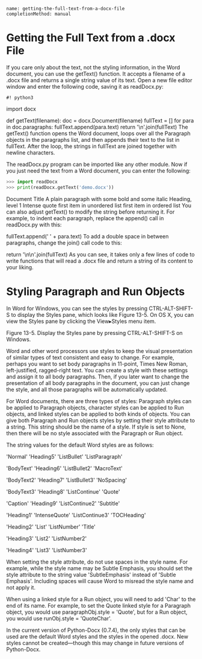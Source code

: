 ```ngMeta
name: getting-the-full-text-from-a-docx-file
completionMethod: manual
```
# Getting the Full Text from a .docx File
If you care only about the text, not the styling information, in the Word document, you can use the getText() function. It accepts a filename of a .docx file and returns a single string value of its text. Open a new file editor window and enter the following code, saving it as readDocx.py:


	#! python3

import docx

def getText(filename):
    doc = docx.Document(filename)
    fullText = []
    for para in doc.paragraphs:
        fullText.append(para.text)
    return '\n'.join(fullText)
The getText() function opens the Word document, loops over all the Paragraph objects in the paragraphs list, and then appends their text to the list in fullText. After the loop, the strings in fullText are joined together with newline characters.

The readDocx.py program can be imported like any other module. Now if you just need the text from a Word document, you can enter the following:

```python
>>> import readDocx
>>> print(readDocx.getText('demo.docx'))
```
Document Title
A plain paragraph with some bold and some italic
Heading, level 1
Intense quote
first item in unordered list
first item in ordered list
You can also adjust getText() to modify the string before returning it. For example, to indent each paragraph, replace the append() call in readDocx.py with this:


fullText.append(' ' + para.text)
To add a double space in between paragraphs, change the join() call code to this:


return '\n\n'.join(fullText)
As you can see, it takes only a few lines of code to write functions that will read a .docx file and return a string of its content to your liking.

# Styling Paragraph and Run Objects
In Word for Windows, you can see the styles by pressing CTRL-ALT-SHIFT-S to display the Styles pane, which looks like Figure 13-5. On OS X, you can view the Styles pane by clicking the View▸Styles menu item.

<!-- ![image](assets/000035.jpg)
 -->
Figure 13-5. Display the Styles pane by pressing CTRL-ALT-SHIFT-S on Windows.

Word and other word processors use styles to keep the visual presentation of similar types of text consistent and easy to change. For example, perhaps you want to set body paragraphs in 11-point, Times New Roman, left-justified, ragged-right text. You can create a style with these settings and assign it to all body paragraphs. Then, if you later want to change the presentation of all body paragraphs in the document, you can just change the style, and all those paragraphs will be automatically updated.

For Word documents, there are three types of styles: Paragraph styles can be applied to Paragraph objects, character styles can be applied to Run objects, and linked styles can be applied to both kinds of objects. You can give both Paragraph and Run objects styles by setting their style attribute to a string. This string should be the name of a style. If style is set to None, then there will be no style associated with the Paragraph or Run object.

The string values for the default Word styles are as follows:

'Normal'               'Heading5'             'ListBullet'                     'ListParagraph'

'BodyText'             'Heading6'              'ListBullet2'                    'MacroText'

'BodyText2'            'Heading7'               'ListBullet3'                   'NoSpacing'

'BodyText3'             'Heading8'               'ListContinue'                 'Quote'

'Caption'               'Heading9'               'ListContinue2'                'Subtitle'

'Heading1'              'IntenseQuote'            'ListContinue3'                'TOCHeading'

'Heading2'               'List'                    'ListNumber'                   'Title'

'Heading3'               'List2'                   'ListNumber2'

'Heading4'               'List3'                    'ListNumber3'

 
When setting the style attribute, do not use spaces in the style name. For example, while the style name may be Subtle Emphasis, you should set the style attribute to the string value 'SubtleEmphasis' instead of 'Subtle Emphasis'. Including spaces will cause Word to misread the style name and not apply it.

When using a linked style for a Run object, you will need to add 'Char' to the end of its name. For example, to set the Quote linked style for a Paragraph object, you would use paragraphObj.style = 'Quote', but for a Run object, you would use runObj.style = 'QuoteChar'.

In the current version of Python-Docx (0.7.4), the only styles that can be used are the default Word styles and the styles in the opened .docx. New styles cannot be created—though this may change in future versions of Python-Docx.

